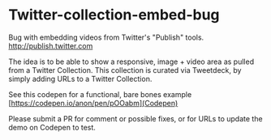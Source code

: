 # Twitter-collection-embed-bug
Bug with embedding videos from Twitter's "Publish" tools. http://publish.twitter.com

The idea is to be able to show a responsive, image + video area as pulled from a Twitter Collection. 
This collection is curated via Tweetdeck, by simply adding URLs to a Twitter Collection. 

See this codepen for a functional, bare bones example [https://codepen.io/anon/pen/pOOabm](Codepen)

Please submit a PR for comment or possible fixes, or for URLs to update the demo on Codepen to test. 
